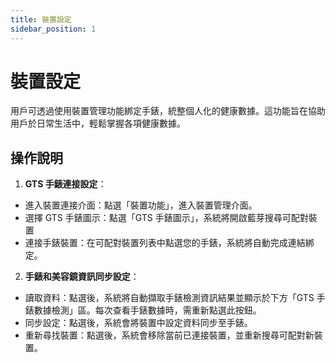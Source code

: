 ```yaml
---
title: 裝置設定
sidebar_position: 1
---
```


# 裝置設定

用戶可透過使用裝置管理功能綁定手錶，統整個人化的健康數據。這功能旨在協助用戶於日常生活中，輕鬆掌握各項健康數據。

## 操作說明

1. **GTS 手錶連接設定**：

- 進入裝置連接介面：點選「裝置功能」，進入裝置管理介面。
- 選擇 GTS 手錶圖示：點選「GTS 手錶圖示」，系統將開啟藍芽搜尋可配對裝置
- 連接手錶裝置：在可配對裝置列表中點選您的手錶，系統將自動完成連結綁定。

2. **手錶和美容鏡資訊同步設定**：

- 讀取資料：點選後，系統將自動擷取手錶檢測資訊結果並顯示於下方「GTS 手錶數據檢測」區。每次查看手錶數據時，需重新點選此按鈕。
- 同步設定：點選後，系統會將裝置中設定資料同步至手錶。
- 重新尋找裝置：點選後，系統會移除當前已連接裝置，並重新搜尋可配對新裝置。
